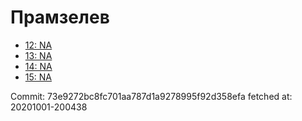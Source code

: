 # Прамзелев
- [12: NA](12.md)
- [13: NA](13.md)
- [14: NA](14.md)
- [15: NA](15.md)

Commit: 73e9272bc8fc701aa787d1a9278995f92d358efa
 fetched at: 20201001-200438
